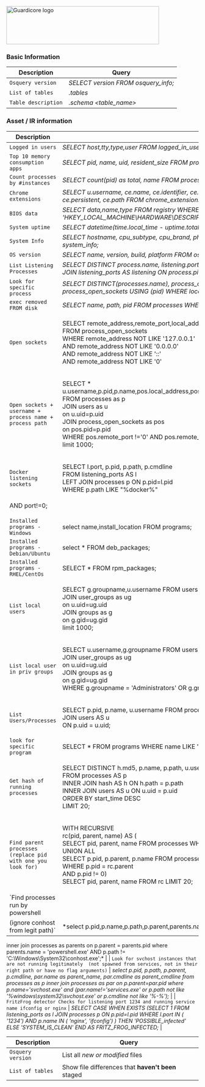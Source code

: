 <p align="left">
  <a href="https://www.guardicore.com/">
    <img src="https://www.guardicore.com/wp-content/uploads/2019/02/guardicore-press-releases-logo-banner2-845x200-1.jpg" alt="Guardicore logo" width="400" height="100">
  </a>
</p>
<h3 align="left">Basic Information</h3>
<p align="left">

| Description | Query |
| --- | --- |
| `Osquery version` | *SELECT version FROM osquery_info;* |
| `List of tables` | *.tables* |
| `Table description` | *.schema <table_name>* |

<h3 align="left">Asset / IR information</h3>

| Description | Query |
| --- | --- |
| `Logged in users` | *SELECT host,tty,type,user FROM logged_in_users;* |
| `Top 10 memory consumption apps` | *SELECT pid, name, uid, resident_size FROM processes order by resident_size desc limit 10;* |
| `Count processes by #instances` | *SELECT count(pid) as total, name FROM processes group by name order by total desc limit 10;* |
| `Chrome extensions` | *SELECT u.username, ce.name, ce.identifier, ce.version, ce.description, ce.locale, ce.update_url, ce.author, ce.persistent, ce.path FROM chrome_extensions ce LEFT JOIN users u ON ce.uid = u.uid;* |
| `BIOS data` | *SELECT data,name,type FROM registry WHERE key LIKE 'HKEY_LOCAL_MACHINE\HARDWARE\DESCRIPTION\System\BIOS'* |
| `System uptime` | *SELECT datetime(time.local_time - uptime.total_seconds, 'unixepoch') AS last_rebooted FROM time, uptime;* |
| `System Info` | *SELECT hostname, cpu_subtype, cpu_brand, physical_memory, hardware_vendor,hardware_model FROM system_info;* |
| `OS version` | *SELECT name, version, build, platform FROM os_version;* |
| `List Listening Processes` | *SELECT DISTINCT process.name, listening.port, listening.address, process.pid FROM processes AS process JOIN listening_ports AS listening ON process.pid = listening.pid WHERE address != '127.0.0.1';* |
| `Look for specific process` | *SELECT DISTINCT(processes.name), process_open_sockets.local_port FROM processes JOIN process_open_sockets USING (pid) WHERE local_port=53 AND processes.name LIKE 'dns%';* |
| `exec removed FROM disk` | *SELECT name, path, pid FROM processes WHERE on_disk = 0;* |
| `Open sockets` | <p>SELECT remote_address,remote_port,local_address,local_port,family,protocol,state<br>FROM process_open_sockets<br>WHERE remote_address NOT LIKE '127.0.0.1'<br>AND remote_address NOT LIKE '0.0.0.0'<br>AND remote_address NOT LIKE '::'<br>AND remote_address NOT LIKE '0'</p> |
| `Open sockets + username + process name + process path` | <p>SELECT * u.username,p.pid,p.name,pos.local_address,pos.local_port,p.path,p.cmdline,pos.remote_address,pos.remote_port<br>FROM processes as p<br>JOIN users as u<br>on u.uid=p.uid<br>JOIN process_open_sockets as pos<br>on pos.pid=p.pid<br>WHERE pos.remote_port !='0' AND pos.remote_address != '127.0.0.1'<br>limit 1000;</p> |
| `Docker listening sockets` | <p>SELECT l.port, p.pid, p.path, p.cmdline<br>FROM listening_ports AS l<br>LEFT JOIN processes p ON p.pid=l.pid<br>WHERE p.path LIKE "%docker%"
  AND port!=0;</p> |
| `Installed programs - Windows` | select name,install_location FROM programs; |
| `Installed programs - Debian/Ubuntu` | select * FROM deb_packages; |
| `Installed programs - RHEL/CentOs` | SELECT * FROM rpm_packages; |
| `List local users` | <p>SELECT g.groupname,u.username FROM users as u<br>JOIN user_groups as ug<br>on u.uid=ug.uid<br>JOIN groups as g<br>on g.gid=ug.gid<br>limit 1000;</p> |
| `List local user in priv groups` | <p>SELECT u.username,g.groupname FROM users as u<br>JOIN user_groups as ug<br>on u.uid=ug.uid<br>JOIN groups as g<br>on g.gid=ug.gid<br>WHERE g.groupname = 'Administrators' OR g.groupname = 'sudo' OR g.groupname = 'root';</p> |
| `List Users/Processes` | <p>SELECT p.pid, p.name, u.username FROM processes AS p<br>JOIN users AS u<br>ON p.uid = u.uid;</p> |
| `look for specific program` | SELECT * FROM programs WHERE name LIKE '%wireshark%'; |
| `Get hash of running processes` | <p>SELECT DISTINCT h.md5, p.name, p.path, u.username<br>FROM processes AS p<br>INNER JOIN hash AS h ON h.path = p.path<br>INNER JOIN users AS u ON u.uid = p.uid<br>ORDER BY start_time DESC<br>LIMIT 20;</p> |
| <p>`Find parent processes`<br>`(replace pid with one you look for)`</p> | <p>WITH RECURSIVE<br>rc(pid, parent, name) AS (<br>SELECT pid, parent, name FROM processes WHERE pid = 14380<br>UNION ALL<br>SELECT p.pid, p.parent, p.name FROM processes AS p, rc<br>WHERE p.pid = rc.parent<br>AND p.pid != 0)<br>SELECT pid, parent, name FROM rc LIMIT 20;<p> | 
| `Find processes run by powershell  
(ignore conhost from legit path)` | *select p.pid,p.name,p.path,p.parent,parents.name as parent_name from processes as p
inner join processes as parents on p.parent = parents.pid
where parents.name = 'powershell.exe' AND p.path != 'C:\Windows\System32\conhost.exe';* |
| `Look for svchost instances that are not running legitimately 
(not spawned from services, not in their right path or have no flag arguments)` | *select p.pid, p.path, p.parent, p.cmdline, par.name as parent_name, par.cmdline as parent_cmdline from processes as p
inner join processes as par on p.parent=par.pid
where p.name='svchost.exe' and (par.name!='services.exe' or p.path not like '%windows\system32\svchost.exe' or p.cmdline not like '%-%');* |
| `FritzFrog detector
Checks for listening port 1234 and running service name ifconfig or nginx` | *SELECT 
   CASE 
	 WHEN EXISTS
	 (SELECT 1
	 FROM listening_ports as l
	 JOIN processes p ON p.pid=l.pid
	 WHERE 
	  l.port IN (
        '1234') 
	 AND 
	  p.name IN (
        'nginx',
        'ifconfig')
	 )
THEN 'POSSIBLE_infected'
ELSE 'SYSTEM_IS_CLEAN'
END AS FRITZ_FROG_INFECTED;* |







| Description | Query |
| --- | --- |
| `Osquery version` | List all *new or modified* files |
| `List of tables` | Show file differences that **haven't been** staged |
</p>
